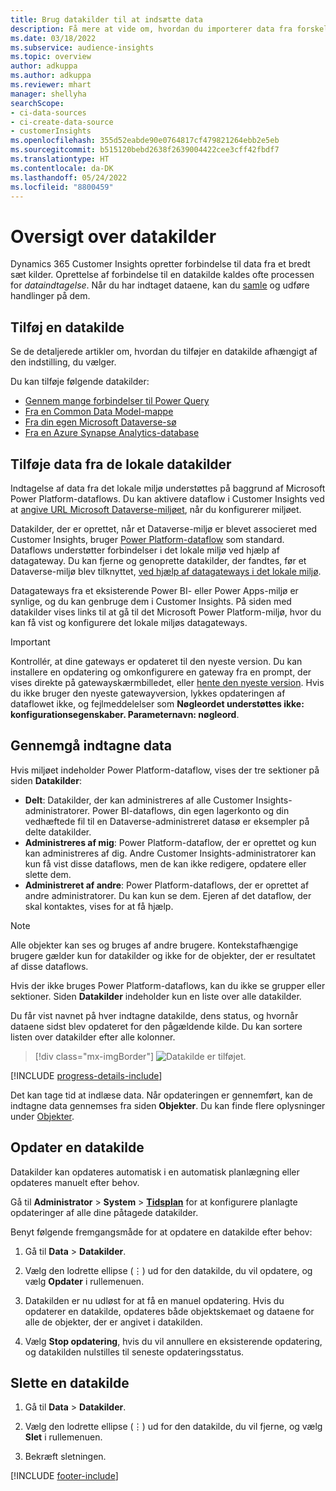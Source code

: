 ```yaml
---
title: Brug datakilder til at indsætte data
description: Få mere at vide om, hvordan du importerer data fra forskellige kilder.
ms.date: 03/18/2022
ms.subservice: audience-insights
ms.topic: overview
author: adkuppa
ms.author: adkuppa
ms.reviewer: mhart
manager: shellyha
searchScope:
- ci-data-sources
- ci-create-data-source
- customerInsights
ms.openlocfilehash: 355d52eabde90e0764817cf479821264ebb2e5eb
ms.sourcegitcommit: b515120bebd2638f2639004422cee3cff42fbdf7
ms.translationtype: HT
ms.contentlocale: da-DK
ms.lasthandoff: 05/24/2022
ms.locfileid: "8800459"
---
```

# <a name="data-sources-overview"></a>Oversigt over datakilder



Dynamics 365 Customer Insights opretter forbindelse til data fra et bredt sæt kilder. Oprettelse af forbindelse til en datakilde kaldes ofte processen for *dataindtagelse*. Når du har indtaget dataene, kan du [samle](data-unification.md) og udføre handlinger på dem.

## <a name="add-a-data-source"></a>Tilføj en datakilde

Se de detaljerede artikler om, hvordan du tilføjer en datakilde afhængigt af den indstilling, du vælger.

Du kan tilføje følgende datakilder:

- [Gennem mange forbindelser til Power Query](connect-power-query.md)
- [Fra en Common Data Model-mappe](connect-common-data-model.md)
- [Fra din egen Microsoft Dataverse-sø](connect-dataverse-managed-lake.md)
- [Fra en Azure Synapse Analytics-database](connect-synapse.md)

## <a name="add-data-from-on-premises-data-sources"></a>Tilføje data fra de lokale datakilder

Indtagelse af data fra det lokale miljø understøttes på baggrund af Microsoft Power Platform-dataflows. Du kan aktivere dataflow i Customer Insights ved at [angive URL Microsoft Dataverse-miljøet](create-environment.md), når du konfigurerer miljøet.

Datakilder, der er oprettet, når et Dataverse-miljø er blevet associeret med Customer Insights, bruger [Power Platform-dataflow](/power-query/dataflows/overview-dataflows-across-power-platform-dynamics-365) som standard. Dataflows understøtter forbindelser i det lokale miljø ved hjælp af datagateway. Du kan fjerne og genoprette datakilder, der fandtes, før et Dataverse-miljø blev tilknyttet, [ved hjælp af datagateways i det lokale miljø](/data-integration/gateway/service-gateway-app).

Datagateways fra et eksisterende Power BI- eller Power Apps-miljø er synlige, og du kan genbruge dem i Customer Insights. På siden med datakilder vises links til at gå til det Microsoft Power Platform-miljø, hvor du kan få vist og konfigurere det lokale miljøs datagateways.

> [!IMPORTANT]
> Kontrollér, at dine gateways er opdateret til den nyeste version. Du kan installere en opdatering og omkonfigurere en gateway fra en prompt, der vises direkte på gatewayskærmbilledet, eller [hente den nyeste version](https://powerapps.microsoft.com/downloads/). Hvis du ikke bruger den nyeste gatewayversion, lykkes opdateringen af dataflowet ikke, og fejlmeddelelser som **Nøgleordet understøttes ikke: konfigurationsegenskaber. Parameternavn: nøgleord**.

## <a name="review-ingested-data"></a>Gennemgå indtagne data
Hvis miljøet indeholder Power Platform-dataflow, vises der tre sektioner på siden **Datakilder**: 
- **Delt**: Datakilder, der kan administreres af alle Customer Insights-administratorer. Power BI-dataflows, din egen lagerkonto og din vedhæftede fil til en Dataverse-administreret datasø er eksempler på delte datakilder.
- **Administreres af mig**: Power Platform-dataflow, der er oprettet og kun kan administreres af dig. Andre Customer Insights-administratorer kan kun få vist disse dataflows, men de kan ikke redigere, opdatere eller slette dem.
- **Administreret af andre**: Power Platform-dataflows, der er oprettet af andre administratorer. Du kan kun se dem. Ejeren af det dataflow, der skal kontaktes, vises for at få hjælp.
> [!NOTE]
> Alle objekter kan ses og bruges af andre brugere. Kontekstafhængige brugere gælder kun for datakilder og ikke for de objekter, der er resultatet af disse dataflows.

Hvis der ikke bruges Power Platform-dataflows, kan du ikke se grupper eller sektioner. Siden **Datakilder** indeholder kun en liste over alle datakilder.

Du får vist navnet på hver indtagne datakilde, dens status, og hvornår dataene sidst blev opdateret for den pågældende kilde. Du kan sortere listen over datakilder efter alle kolonner.

> [!div class="mx-imgBorder"]
> ![Datakilde er tilføjet.](media/configure-data-datasource-added.png "Tilføjet datakilde")

[!INCLUDE [progress-details-include](includes/progress-details-pane.md)]

Det kan tage tid at indlæse data. Når opdateringen er gennemført, kan de indtagne data gennemses fra siden **Objekter**. Du kan finde flere oplysninger under [Objekter](entities.md).

## <a name="refresh-a-data-source"></a>Opdater en datakilde

Datakilder kan opdateres automatisk i en automatisk planlægning eller opdateres manuelt efter behov. 

Gå til **Administrator** > **System** > [**Tidsplan**](system.md#schedule-tab) for at konfigurere planlagte opdateringer af alle dine påtagede datakilder.

Benyt følgende fremgangsmåde for at opdatere en datakilde efter behov:

1. Gå til **Data** > **Datakilder**.

2. Vælg den lodrette ellipse (&vellip;) ud for den datakilde, du vil opdatere, og vælg **Opdater** i rullemenuen.

3. Datakilden er nu udløst for at få en manuel opdatering. Hvis du opdaterer en datakilde, opdateres både objektskemaet og dataene for alle de objekter, der er angivet i datakilden.

4. Vælg **Stop opdatering**, hvis du vil annullere en eksisterende opdatering, og datakilden nulstilles til seneste opdateringsstatus.

## <a name="delete-a-data-source"></a>Slette en datakilde

1. Gå til **Data** > **Datakilder**.

2. Vælg den lodrette ellipse (&vellip;) ud for den datakilde, du vil fjerne, og vælg **Slet** i rullemenuen.

3. Bekræft sletningen.


[!INCLUDE [footer-include](includes/footer-banner.md)]
